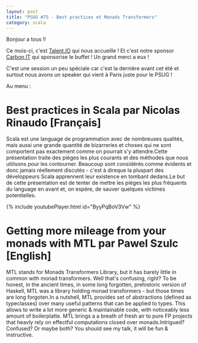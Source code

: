 ```yaml
---
layout: post
title: "PSUG #75 - Best practices et Monads Transformers"
category: scala
---
```


Bonjour a tous !!

Ce mois-ci, c'est [Talent.IO](talent.io) qui nous accueille ! Et c'est notre sponsor [Carbon IT](http://carbon-it.fr/) qui sponsorise le buffet ! Un grand merci a eux !

C'est une session un peu spéciale car c'est la dernière avant cet été et surtout nous avons un speaker qui vient à Paris juste pour le PSUG !

Au menu :

# Best practices in Scala par Nicolas Rinaudo [Français]

Scala est une language de programmation avec de nombreuses qualités, mais aussi une grande quantité de bizarreries et choses qui ne sont comportent pas exactement comme on pourrait s'y attendre.Cette présentation traite des pièges les plus courants et des méthodes que nous utilisons pour les contourner. Beaucoup sont considérés comme évidents et donc jamais réellement discutés - c'est à direque la pluspart des développeurs Scala apprennent leur existence en tombant dedans.Le but de cette présentation est de tenter de mettre les pièges les plus fréquents du language en avant et, on espère, de sauver quelques victimes potentielles.

{% include youtubePlayer.html id="ByyPqBoV3Vw" %}

# Getting more mileage from your monads with MTL par Pawel Szulc [English]

MTL stands for Monads Transformers Library, but it has barely little in common with monad transformers. Well that's confusing, right? To be honest, in the ancient times, in some long forgotten, prehistoric version of Haskell, MTL was a library holding monad transformers - but those times are long forgoten.In a nutshell, MTL provides set of abstractions (defined as typeclasses) over many useful patterns that can be applied to types. This allows to write a lot more generic & maintainable code, with noticeably less amount of boilerplatte. MTL brings a a breath of fresh air to pure FP projects that heavly rely on effectful computations closed over monads.Intrigued? Confused? Or maybe both? You should see my talk, it will be fun & instructive.
